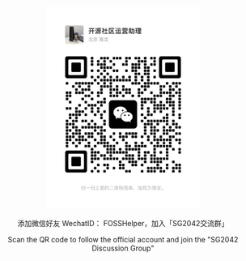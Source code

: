 <div align="center">
<img src=wechat.jpg width="60%"/>

<p> 添加微信好友 WechatID： FOSSHelper，加入「SG2042交流群」 </p>
<p> Scan the QR code to follow the official account and join the "SG2042 Discussion Group" </p>
</div>
